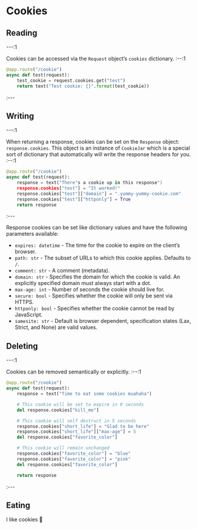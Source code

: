 # Cookies

## Reading

---:1

Cookies can be accessed via the `Request` object’s `cookies` dictionary.
:--:1
```python
@app.route("/cookie")
async def test(request):
    test_cookie = request.cookies.get("test")
    return text("Test cookie: {}".format(test_cookie))
```
:---


## Writing

---:1

When returning a response, cookies can be set on the `Response` object: `response.cookies`. This object is an instance of `CookieJar` which is a special sort of dictionary that automatically will write the response headers for you.
:--:1
```python
@app.route("/cookie")
async def test(request):
    response = text("There"s a cookie up in this response")
    response.cookies["test"] = "It worked!"
    response.cookies["test"]["domain"] = ".yummy-yummy-cookie.com"
    response.cookies["test"]["httponly"] = True
    return response
```
:---

Response cookies can be set like dictionary values and have the following parameters available:

- `expires: datetime` - The time for the cookie to expire on the client’s browser.
- `path: str` - The subset of URLs to which this cookie applies. Defaults to `/`.
- `comment: str` - A comment (metadata).
- `domain: str` - Specifies the domain for which the cookie is valid. An explicitly specified domain must always start with a dot.
- `max-age: int` - Number of seconds the cookie should live for.
- `secure: bool` - Specifies whether the cookie will only be sent via HTTPS.
- `httponly: bool` - Specifies whether the cookie cannot be read by JavaScript.
- `samesite: str` - Default is browser dependent, specification states (Lax, Strict, and None) are valid values.

## Deleting

---:1

Cookies can be removed semantically or explicitly.
:--:1
```python
@app.route("/cookie")
async def test(request):
    response = text("Time to eat some cookies muahaha")

    # This cookie will be set to expire in 0 seconds
    del response.cookies["kill_me"]

    # This cookie will self destruct in 5 seconds
    response.cookies["short_life"] = "Glad to be here"
    response.cookies["short_life"]["max-age"] = 5
    del response.cookies["favorite_color"]

    # This cookie will remain unchanged
    response.cookies["favorite_color"] = "blue"
    response.cookies["favorite_color"] = "pink"
    del response.cookies["favorite_color"]

    return response
```
:---

## Eating

I like cookies :cookie:
